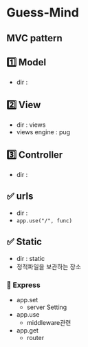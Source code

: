# Guess-Mind

## MVC pattern

## 1️⃣ Model
* dir :

## 2️⃣ View
* dir : views
* views engine : pug

## 3️⃣ Controller
*  dir :

## ✅ urls
* dir : 
* `app.use("/", func)`

## ✅ Static
* dir : static
* 정적파일을 보관하는 장소

### 📑 Express
* app.set
    * server Setting 
* app.use
    * middleware관련
* app.get
    * router